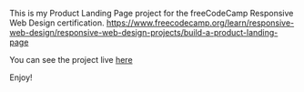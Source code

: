 This is my Product Landing Page project for the freeCodeCamp Responsive Web Design certification. https://www.freecodecamp.org/learn/responsive-web-design/responsive-web-design-projects/build-a-product-landing-page

You can see the project live [here](https://zenidith.github.io/product-landing-page/)

Enjoy!

